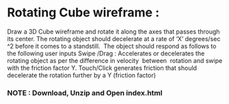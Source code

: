 # Rotating Cube wireframe :     
Draw a 3D ​Cube wireframe and rotate it along ​the​ ax​es​ that passes through its center. The rotating object should decelerate at a rate of ‘X’ degrees/sec​^​2 before it comes to a standstill.
​
The object should respond as follows to the following user inputs
Swipe
​/Drag​
: Accelerates or decelerates the rotating object as per the difference in velocity
​ between​
 ​
rotation and swipe with the friction factor Y.
Touch
​/Click​
 generates friction that should decelerate the rotation further by a Y (friction factor)
 
 ### NOTE : Download, Unzip and Open index.html 
   
